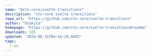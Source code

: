 ```yaml
---
name: "@ctx-core/svelte-transitions"
description: "ctx-core svelte transitions"
repo_url: "https://github.com/ctx-core/svelte-transitions"
author: "btakita"
homepage: "https://github.com/ctx-core/svelte-transitions#readme"
downloads: 325
updated: "2024-08-31T04:16:29.869Z"
tags: 
  - ui
---
```

